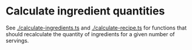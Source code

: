 # Calculate ingredient quantities

See [./calculate-ingredients.ts](calculate-ingredients.ts) and [./calculate-recipe.ts](calculate-recipe.ts) for functions that should recalculate the quantity of ingredients for a given number of servings.
